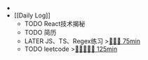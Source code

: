 -
- [[Daily Log]]
	- TODO React技术揭秘
	- TODO 简历
	- LATER JS、TS、Regex练习 >[🍅🍅🍅 75min](#agenda-pomo://?t=f-1690450894959-1500%2Cf-1690452876125-1500%2Cf-1690454468285-1500)
	- TODO leetcode >[🍅🍅🍅🍅🍅 125min](#agenda-pomo://?t=f-1690523265085-1500%2Cf-1690525260194-1500%2Cf-1690529943286-1500%2Cf-1690531541594-1500%2Cf-1690539966519-1500)
